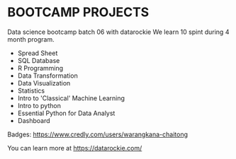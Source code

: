 # BOOTCAMP PROJECTS
Data science bootcamp batch 06 with datarockie
We learn 10 spint during 4 month program.

- Spread Sheet
- SQL Database
- R Programming
- Data Transformation
- Data Visualization
- Statistics
- Intro to 'Classical' Machine Learning
- Intro to python
- Essential Python for Data Analyst
- Dashboard

Badges: https://www.credly.com/users/warangkana-chaitong

You can learn more at https://datarockie.com/
